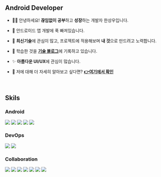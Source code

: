 ## Android Developer

<div>
  
- 🙋‍♂️ 안녕하세요! **끊임없이 공부**하고 **성장**하는 개발자 한상우입니다.

- 📱 안드로이드 앱 개발에 푹 빠져있습니다.

- 🚀 **최신기술**에 관심이 많고, 프로젝트에 적용해보며 **내 것**으로 만드려고 노력합니다.

- 📄 학습한 것을 [**기술 블로그**](https://gogigood.tistory.com/)에 기록하고 있습니다.

- ✨ **아름다운 UI/UX**에 관심이 많습니다.

- 🧐 저에 대해 더 자세히 알아보고 싶다면?  [**👉여기에서 확인**](https://smiling-titanium-673.notion.site/592a41c317684572aa89317d6b91a9e2)
  
</div>
<br>

## Skils
### Android
<div>
  <img src="https://img.shields.io/badge/android-3DDC84?style=flat&logo=android&logoColor=white"> 
  <img src="https://img.shields.io/badge/kotlin-7f52ff?style=flat&logo=kotlin&logoColor=white"> 
  <img src="https://img.shields.io/badge/java-ff7800?style=flat&logo=java&logoColor=white">
  <img src="https://img.shields.io/badge/RxJava-b7178c?style=flate&logo=ReactiveX&logoColor=white">
  <img src="https://img.shields.io/badge/jetpack compose-4285f4?style=flat&logo=jetpack-compose&logoColor=white">
</div>

### DevOps
<div>
  <img src="https://img.shields.io/badge/mysql-4479a1?style=flat&logo=mysql&logoColor=white">
  <img src="https://img.shields.io/badge/firebase-ffca28?style=flat&logo=firebase&logoColor=white">
</div>

### Collaboration
<div>
  <img src="https://img.shields.io/badge/git-F05032?style=flat&logo=git&logoColor=white">
    <img src="https://img.shields.io/badge/github-181717?style=flat&logo=github&logoColor=white">
  <img src="https://img.shields.io/badge/gitlab-FC6D26?style=flat&logo=gitlab&logoColor=white">
  <img src="https://img.shields.io/badge/jira-0052CC?style=flat&logo=jira&logoColor=white">
  <img src="https://img.shields.io/badge/notion-000000?style=flat&logo=notion&logoColor=white">
  <img src="https://img.shields.io/badge/mattermost-0058CC?style=flat&logo=mattermost&logoColor=white">
  <img src="https://img.shields.io/badge/figma-F24E1E?style=flat&logo=figma&logoColor=white">
</div>

<!--
**SangWoo-Han97/SangWoo-Han97** is a ✨ _special_ ✨ repository because its `README.md` (this file) appears on your GitHub profile.

Here are some ideas to get you started:

- 🔭 I’m currently working on ...
- 🌱 I’m currently learning ...
- 👯 I’m looking to collaborate on ...
- 🤔 I’m looking for help with ...
- 💬 Ask me about ...
- 📫 How to reach me: ...
- 😄 Pronouns: ...
- ⚡ Fun fact: ...
-->

